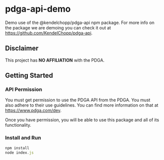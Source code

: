 # pdga-api-demo
Demo use of the @kendelchopp/pdga-api npm package. For more info on the package we are demoing you can check it out at https://github.com/KendelChopp/pdga-api.

## Disclaimer
This project has **NO AFFILIATION** with the PDGA.

## Getting Started
### API Permission
You must get permission to use the PDGA API from the PDGA. You must also adhere to their use guidelines. You can find more information on that at https://www.pdga.com/dev.

Once you have permission, you will be able to use this package and all of its functionality.

### Install and Run
```javascript
npm install
node index.js
```

